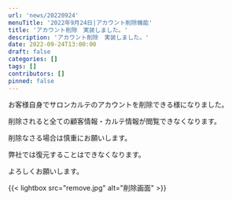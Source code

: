 ```yaml
---
url: 'news/20220924'
menuTitle: '2022年9月24日|アカウント削除機能'
title: 'アカウント削除　実装しました。'
description: 'アカウント削除　実装しました。'
date: 2022-09-24T13:00:00
draft: false
categories: []
tags: []
contributors: []
pinned: false
---
```


お客様自身でサロンカルテのアカウントを削除できる様になりました。

削除されると全ての顧客情報・カルテ情報が閲覧できなくなります。

削除なさる場合は慎重にお願いします。

弊社では復元することはできなくなります。

よろしくお願いします。

{{< lightbox src="remove.jpg" alt="削除画面" >}}
